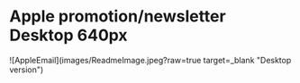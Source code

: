 # Apple promotion/newsletter Desktop 640px

![AppleEmail](images/ReadmeImage.jpeg?raw=true target=_blank "Desktop version")
